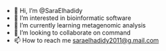 - 👋 Hi, I’m @SaraElhadidy
- 👀 I’m interested in bioinformatic software
- 🌱 I’m currently learning metagenomic analysis
- 💞️ I’m looking to collaborate on command
- 📫 How to reach me saraelhadidy2011@g.mail.com

<!---
SaraElhadidy/SaraElhadidy is a ✨ special ✨ repository because its `README.md` (this file) appears on your GitHub profile.
You can click the Preview link to take a look at your changes.
--->
